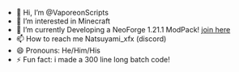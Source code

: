 - 👋 Hi, I’m @VaporeonScripts
- 👀 I’m interested in Minecraft
- 🌱 I’m currently Developing a NeoForge 1.21.1 ModPack! [join here](https://discord.gg/8Hz9qTjJaB)
- 📫 How to reach me Natsuyami_xfx (discord)
- 😄 Pronouns: He/Him/His
- ⚡ Fun fact: i made a 300 line long batch code!

